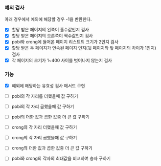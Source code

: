 ### 예외 검사

아래 경우에서 예외에 해당할 경우 -1을 반환한다.

- [x] 할당 받은 페이지의 왼쪽이 홀수값인지 검사
- [x] 할당 받은 페이지의 오른쪽이 짝수값인지 검사
- [x] pobi와 crong에 들어온 페이지 리스트의 크기가 2인지 검사
- [x] 할당 받은 두 페이지가 연속된 페이지 인지(뒷 페이지와 앞 페이지의 차이가 1인지) 검사
- [x] 각 페이지의 크기가 1~400 사이를 벗어나지 않는지 검사

### 기능

- [x] 예외에 해당하는 유효성 검사 메서드 구현
- [ ] pobi의 각 자리를 더했을때 값 구하기
- [ ] pobi의 각 자리 곱했을때 값 구하기
- [ ] pobi의 더한 값과 곱한 값중 더 큰 값 구하기
- [ ] crong의 각 자리 더했을때 값 구하기
- [ ] crong의 각 자리 곱했을때 값 구하기
- [ ] crong의 더한 값과 곱한 값중 더 큰 값 구하기
- [ ] pobi와 crong의 각자의 최대값을 비교하여 승자 구하기

